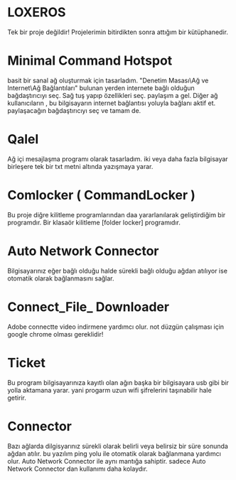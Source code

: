 # LOXEROS
Tek bir proje değildir!
Projelerimin bitirdikten sonra attığım bir kütüphanedir.

# Minimal Command Hotspot
basit bir sanal ağ oluşturmak için tasarladım.
  "Denetim Masası\Ağ ve Internet\Ağ Bağlantıları" bulunan yerden internete bağlı olduğun bağdaştırıcıyı seç.
  Sağ tuş yapıp özellikleri seç.
  paylaşım a gel.
  Diğer ağ kullanıcıların , bu bilgisayarın internet bağlantısı yoluyla bağlanı aktif et.
  paylaşacağın bağdaştırıcıyı seç ve tamam de.


# Qalel
Ağ içi mesajlaşma programı olarak tasarladım. iki veya daha fazla bilgisayar birleşere tek bir txt metni altında yazışmaya yarar.

# Comlocker ( CommandLocker )
Bu proje diğre kilitleme programlarından daa yararlanılarak geliştirdiğim bir programdır. Bir klasaör kilitleme [folder locker]  programıdır.

# Auto Network Connector
Bilgisayarınız eğer bağlı olduğu halde sürekli bağlı olduğu ağdan atılıyor ise otomatik olarak bağlanmasını sağlar.

# Connect_File_ Downloader
Adobe connectte video indirmene yardımcı olur. not düzgün çalışması için google chrome olması gereklidir!

# Ticket
Bu program bilgisayarınıza kayıtlı olan ağın başka bir bilgisayara usb gibi bir yolla aktamana yarar. yani progarm uzun wifi şifrelerini taşınabilir hale getirir.

# Connector
Bazı ağlarda dilgisyarınız sürekli olarak belirli veya belirsiz bir süre sonunda ağdan atılır. bu yazılım ping yolu ile otomatik olarak bağlanmana yardımcı olur.
Auto Network Connector ile aynı mantığa sahiptir. sadece Auto Network Connector dan kullanımı daha kolaydır.
